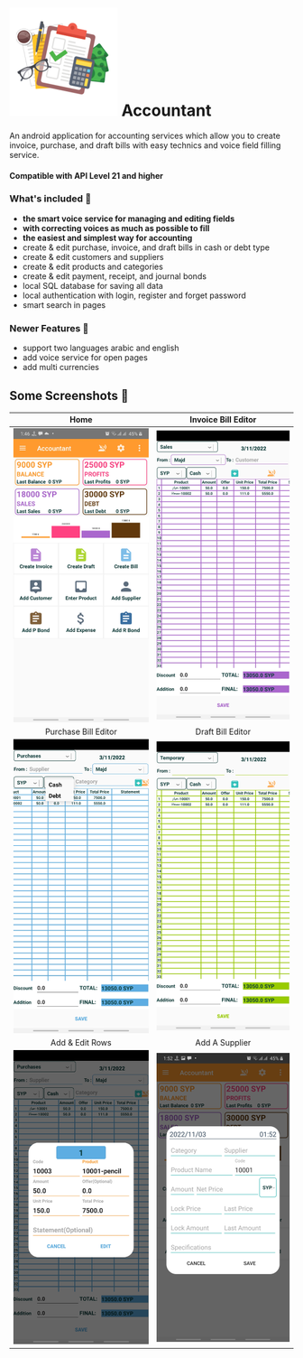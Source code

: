 # ![icon](app\src\main\res\mipmap-xxxhdpi\ic_launcher_2.png) Accountant
An android application for accounting services which allow you to create invoice, purchase, and draft bills with easy technics and voice field filling service.

#### Compatible with **API Level 21** and higher

### What's included 🚀
- **the smart voice service for managing and editing fields**
- **with correcting voices as much as possible to fill**
- **the easiest and simplest way for accounting**
- create & edit purchase, invoice, and draft bills in cash or debt type
- create & edit customers and suppliers
- create & edit products and categories
- create & edit payment, receipt, and journal bonds
- local SQL database for saving all data
- local authentication with login, register and forget password
- smart search in pages

### Newer Features 🧬
- support two languages arabic and english
- add voice service for open pages
- add multi currencies


## Some Screenshots 🎉

Home             |  Invoice Bill Editor
:-------------------------:|:-------------------------:
![Home](screenshots/home.jpg)  |  ![Invoice Bill Editor](screenshots/invoices.jpg)
Purchase Bill Editor             |  Draft Bill Editor
![Purchase Editor](screenshots/bills.jpg)  |  ![Draft Bill Editor](screenshots/temporaries.jpg)
Add & Edit Rows             |  Add A Supplier
![Add & Edit Rows](screenshots/add_row.jpg)  |  ![Add A Supplier](screenshots/add_supplier.jpg)

